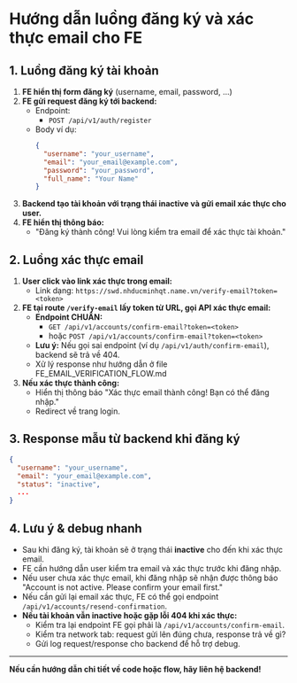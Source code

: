 # Hướng dẫn luồng đăng ký và xác thực email cho FE

## 1. Luồng đăng ký tài khoản

1. **FE hiển thị form đăng ký** (username, email, password, ...)
2. **FE gửi request đăng ký tới backend:**
   - Endpoint:
     - `POST /api/v1/auth/register`
   - Body ví dụ:
     ```json
     {
       "username": "your_username",
       "email": "your_email@example.com",
       "password": "your_password",
       "full_name": "Your Name"
     }
     ```
3. **Backend tạo tài khoản với trạng thái inactive và gửi email xác thực cho user.**
4. **FE hiển thị thông báo:**
   - "Đăng ký thành công! Vui lòng kiểm tra email để xác thực tài khoản."

## 2. Luồng xác thực email

1. **User click vào link xác thực trong email:**
   - Link dạng: `https://swd.nhducminhqt.name.vn/verify-email?token=<token>`
2. **FE tại route `/verify-email` lấy token từ URL, gọi API xác thực email:**
   - **Endpoint CHUẨN:**
     - `GET /api/v1/accounts/confirm-email?token=<token>`
     - hoặc `POST /api/v1/accounts/confirm-email?token=<token>`
   - **Lưu ý:** Nếu gọi sai endpoint (ví dụ `/api/v1/auth/confirm-email`), backend sẽ trả về 404.
   - Xử lý response như hướng dẫn ở file FE_EMAIL_VERIFICATION_FLOW.md
3. **Nếu xác thực thành công:**
   - Hiển thị thông báo "Xác thực email thành công! Bạn có thể đăng nhập."
   - Redirect về trang login.

## 3. Response mẫu từ backend khi đăng ký

```json
{
  "username": "your_username",
  "email": "your_email@example.com",
  "status": "inactive",
  ...
}
```

## 4. Lưu ý & debug nhanh

- Sau khi đăng ký, tài khoản sẽ ở trạng thái **inactive** cho đến khi xác thực email.
- FE cần hướng dẫn user kiểm tra email và xác thực trước khi đăng nhập.
- Nếu user chưa xác thực email, khi đăng nhập sẽ nhận được thông báo "Account is not active. Please confirm your email first."
- Nếu cần gửi lại email xác thực, FE có thể gọi endpoint `/api/v1/accounts/resend-confirmation`.
- **Nếu tài khoản vẫn inactive hoặc gặp lỗi 404 khi xác thực:**
  - Kiểm tra lại endpoint FE gọi phải là `/api/v1/accounts/confirm-email`.
  - Kiểm tra network tab: request gửi lên đúng chưa, response trả về gì?
  - Gửi log request/response cho backend để hỗ trợ debug.

---

**Nếu cần hướng dẫn chi tiết về code hoặc flow, hãy liên hệ backend!**
